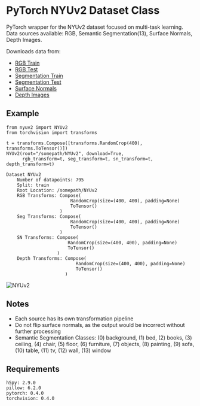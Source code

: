 # PyTorch NYUv2 Dataset Class
PyTorch wrapper for the NYUv2 dataset focused on multi-task learning.  
Data sources available: RGB, Semantic Segmentation(13), Surface Normals, Depth Images.

Downloads data from:
- [RGB Train](http://www.doc.ic.ac.uk/~ahanda/nyu_train_rgb.tgz)
- [RGB Test](http://www.doc.ic.ac.uk/~ahanda/nyu_test_rgb.tgz)
- [Segmentation Train](https://github.com/ankurhanda/nyuv2-meta-data/raw/master/train_labels_13/nyuv2_train_class13.tgz)
- [Segmentation Test](https://github.com/ankurhanda/nyuv2-meta-data/raw/master/test_labels_13/nyuv2_test_class13.tgz)
- [Surface Normals](https://www.inf.ethz.ch/personal/ladickyl/nyu_normals_gt.zip)
- [Depth Images](http://horatio.cs.nyu.edu/mit/silberman/nyu_depth_v2/nyu_depth_v2_labeled.mat)

## Example
```
from nyuv2 import NYUv2
from torchvision import transforms

t = transforms.Compose([transforms.RandomCrop(400), transforms.ToTensor()])
NYUv2(root="/somepath/NYUv2", download=True, 
      rgb_transform=t, seg_transform=t, sn_transform=t, depth_transform=t)
```
```
Dataset NYUv2
    Number of datapoints: 795
    Split: train
    Root Location: /somepath/NYUv2
    RGB Transforms: Compose(
                        RandomCrop(size=(400, 400), padding=None)
                        ToTensor()
                    )
    Seg Transforms: Compose(
                        RandomCrop(size=(400, 400), padding=None)
                        ToTensor()
                    )
    SN Transforms: Compose(
                       RandomCrop(size=(400, 400), padding=None)
                       ToTensor()
                   )
    Depth Transforms: Compose(
                          RandomCrop(size=(400, 400), padding=None)
                          ToTensor()
                      )
```

![NYUv2](https://user-images.githubusercontent.com/1637188/57874116-c6632000-7807-11e9-9d7c-8d3060fa48d7.png)

## Notes
- Each source has its own transformation pipeline
- Do not flip surface normals, as the output would be incorrect without further
 processing
- Semantic Segmentation Classes: (0) background, (1) bed, (2) books, (3) ceiling, (4) chair, (5) floor, (6) furniture, (7) objects, (8) painting, (9) sofa, (10) table, (11) tv, (12) wall, (13) window

## Requirements
```
h5py: 2.9.0
pillow: 6.2.0
pytorch: 0.4.0
torchvision: 0.4.0
```

